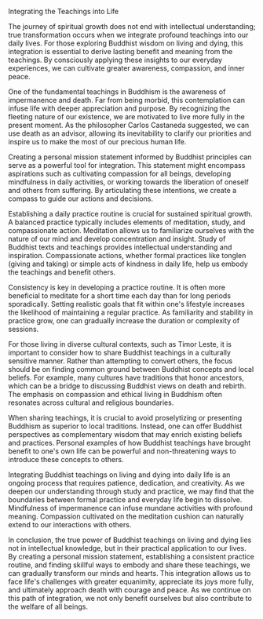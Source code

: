 Integrating the Teachings into Life

The journey of spiritual growth does not end with intellectual understanding; true transformation occurs when we integrate profound teachings into our daily lives. For those exploring Buddhist wisdom on living and dying, this integration is essential to derive lasting benefit and meaning from the teachings. By consciously applying these insights to our everyday experiences, we can cultivate greater awareness, compassion, and inner peace.

One of the fundamental teachings in Buddhism is the awareness of impermanence and death. Far from being morbid, this contemplation can infuse life with deeper appreciation and purpose. By recognizing the fleeting nature of our existence, we are motivated to live more fully in the present moment. As the philosopher Carlos Castaneda suggested, we can use death as an advisor, allowing its inevitability to clarify our priorities and inspire us to make the most of our precious human life.

Creating a personal mission statement informed by Buddhist principles can serve as a powerful tool for integration. This statement might encompass aspirations such as cultivating compassion for all beings, developing mindfulness in daily activities, or working towards the liberation of oneself and others from suffering. By articulating these intentions, we create a compass to guide our actions and decisions.

Establishing a daily practice routine is crucial for sustained spiritual growth. A balanced practice typically includes elements of meditation, study, and compassionate action. Meditation allows us to familiarize ourselves with the nature of our mind and develop concentration and insight. Study of Buddhist texts and teachings provides intellectual understanding and inspiration. Compassionate actions, whether formal practices like tonglen (giving and taking) or simple acts of kindness in daily life, help us embody the teachings and benefit others.

Consistency is key in developing a practice routine. It is often more beneficial to meditate for a short time each day than for long periods sporadically. Setting realistic goals that fit within one's lifestyle increases the likelihood of maintaining a regular practice. As familiarity and stability in practice grow, one can gradually increase the duration or complexity of sessions.

For those living in diverse cultural contexts, such as Timor Leste, it is important to consider how to share Buddhist teachings in a culturally sensitive manner. Rather than attempting to convert others, the focus should be on finding common ground between Buddhist concepts and local beliefs. For example, many cultures have traditions that honor ancestors, which can be a bridge to discussing Buddhist views on death and rebirth. The emphasis on compassion and ethical living in Buddhism often resonates across cultural and religious boundaries.

When sharing teachings, it is crucial to avoid proselytizing or presenting Buddhism as superior to local traditions. Instead, one can offer Buddhist perspectives as complementary wisdom that may enrich existing beliefs and practices. Personal examples of how Buddhist teachings have brought benefit to one's own life can be powerful and non-threatening ways to introduce these concepts to others.

Integrating Buddhist teachings on living and dying into daily life is an ongoing process that requires patience, dedication, and creativity. As we deepen our understanding through study and practice, we may find that the boundaries between formal practice and everyday life begin to dissolve. Mindfulness of impermanence can infuse mundane activities with profound meaning. Compassion cultivated on the meditation cushion can naturally extend to our interactions with others.

In conclusion, the true power of Buddhist teachings on living and dying lies not in intellectual knowledge, but in their practical application to our lives. By creating a personal mission statement, establishing a consistent practice routine, and finding skillful ways to embody and share these teachings, we can gradually transform our minds and hearts. This integration allows us to face life's challenges with greater equanimity, appreciate its joys more fully, and ultimately approach death with courage and peace. As we continue on this path of integration, we not only benefit ourselves but also contribute to the welfare of all beings.